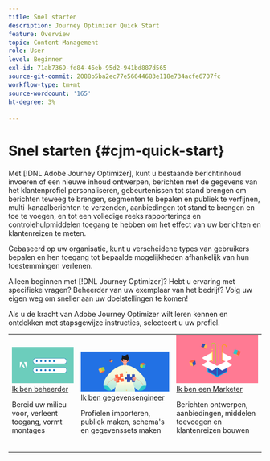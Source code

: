 ```yaml
---
title: Snel starten
description: Journey Optimizer Quick Start
feature: Overview
topic: Content Management
role: User
level: Beginner
exl-id: 71ab7369-fd84-46eb-95d2-941bd887d565
source-git-commit: 2088b5ba2ec77e56644683e118e734acfe6707fc
workflow-type: tm+mt
source-wordcount: '165'
ht-degree: 3%

---
```


# Snel starten {#cjm-quick-start}

Met [!DNL Adobe Journey Optimizer], kunt u bestaande berichtinhoud invoeren of een nieuwe inhoud ontwerpen, berichten met de gegevens van het klantenprofiel personaliseren, gebeurtenissen tot stand brengen om berichten teweeg te brengen, segmenten te bepalen en publiek te verfijnen, multi-kanaalberichten te verzenden, aanbiedingen tot stand te brengen en toe te voegen, en tot een volledige reeks rapporterings en controlehulpmiddelen toegang te hebben om het effect van uw berichten en klantenreizen te meten.

Gebaseerd op uw organisatie, kunt u verscheidene types van gebruikers bepalen en hen toegang tot bepaalde mogelijkheden afhankelijk van hun toestemmingen verlenen.

Alleen beginnen met [!DNL Journey Optimizer]? Hebt u ervaring met specifieke vragen? Beheerder van uw exemplaar van het bedrijf? Volg uw eigen weg om sneller aan uw doelstellingen te komen!

Als u de kracht van Adobe Journey Optimizer wilt leren kennen en ontdekken met stapsgewijze instructies, selecteert u uw profiel.

<table>
<tr>
  <td valign="bottom">
    <a href="path/administrator.md">
      <img alt="Beheerder" src="path/assets/do-not-localize/user-2.png" />
    </a>
    <div>
    <a href="path/administrator.md">Ik ben beheerder</a>
     <p>Bereid uw milieu voor, verleent toegang, vormt montages
    <p>
    </div>
    <br>
  </td>
  <td valign="bottom">
    <a href="path/data-engineer.md">
      <img alt="Gegevensengineer" src="path/assets/do-not-localize/user-1.png"/>
    </a>
    <div>
    <a href="path/data-engineer.md">Ik ben gegevensengineer</a>
     <p>Profielen importeren, publiek maken, schema's en gegevenssets maken
    <p>
    </div>
    <br>
  </td>
  <td valign="bottom">
      <a href="path/marketer.md">
       <img alt="Marketer" src="path/assets/do-not-localize/user-3.png" />
       </a>
    <div><a href="path/marketer.md">Ik ben een Marketer</a>
     <p>Berichten ontwerpen, aanbiedingen, middelen toevoegen en klantenreizen bouwen
    <p>
    </div>
    <br>
  </td>
    <!--td valign="bottom">
    <a href="path/developer.md">
      <img alt="Developer" src="../using/assets/do-not-localize/user-2.png" />
    </a>
    <div>
    <a href="path/developer.md">I am a Developer</a>
     <p>Integrate your mobile apps, use Journey Optimizer APIs
    <p>
    </div>
    <br>
  </td-->
</tr>
</table>
